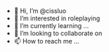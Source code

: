 - 👋 Hi, I’m @cissluo
- 👀 I’m interested in roleplaying
- 🌱 I’m currently learning ...
- 💞️ I’m looking to collaborate on 
- 📫 How to reach me ...

<!---
cissluo/cissluo is a ✨ special ✨ repository because its `README.md` (this file) appears on your GitHub profile.
You can click the Preview link to take a look at your changes.
--->
